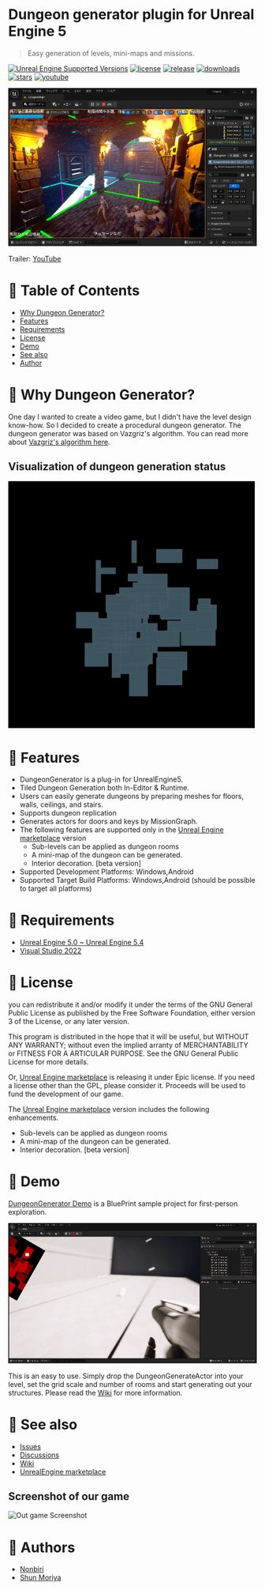 # Dungeon generator plugin for Unreal Engine 5
> Easy generation of levels, mini-maps and missions.

[![Unreal Engine Supported Versions](https://img.shields.io/badge/Unreal_Engine-5.1~5.4-9455CE?logo=unrealengine)](https://www.unrealengine.com/)
[![license](https://img.shields.io/github/license/shun126/DungeonGenerator)](https://github.com/shun126/DungeonGenerator/blob/main/LICENSE)
[![release](https://img.shields.io/github/v/release/shun126/DungeonGenerator)](https://github.com/shun126/DungeonGenerator/releases)
[![downloads](https://img.shields.io/github/downloads/shun126/DungeonGenerator/total)](https://github.com/shun126/DungeonGenerator/releases)
[![stars](https://img.shields.io/github/stars/shun126/DungeonGenerator?style=social)](https://github.com/shun126/DungeonGenerator/stargazers)
[![youtube](https://img.shields.io/youtube/views/HIW4mRt2_AA?style=social)](https://youtu.be/HIW4mRt2_AA)

![DungeonGeneratorPlugin](https://github.com/shun126/DungeonGenerator/raw/main/Document/DungeonGenerator03.jpg)

Trailer: [YouTube](https://youtu.be/HIW4mRt2_AA)

# 🚩 Table of Contents
- [Why Dungeon Generator?](#-why-dungeon-generator)
- [Features](#-features)
- [Requirements](#-requirements)
- [License](#-license)
- [Demo](#-demo)
- [See also](#-see-also)
- [Author](#-authors)

# 🤔 Why Dungeon Generator?
One day I wanted to create a video game, but I didn't have the level design know-how. So I decided to create a procedural dungeon generator.
The dungeon generator was based on Vazgriz's algorithm. You can read more about [Vazgriz's algorithm here](https://vazgriz.com/119/procedurally-generated-dungeons/).

## Visualization of dungeon generation status

![DungeonGeneratorStatus](https://github.com/shun126/DungeonGenerator/raw/main/Document/DungeonGenerator01.gif)

# 🎨 Features
* DungeonGenerator is a plug-in for UnrealEngine5.
* Tiled Dungeon Generation both In-Editor & Runtime.
* Users can easily generate dungeons by preparing meshes for floors, walls, ceilings, and stairs.
* Supports dungeon replication
* Generates actors for doors and keys by MissionGraph.
* The following features are supported only in the [Unreal Engine marketplace](https://www.unrealengine.com/marketplace/slug/36a8b87d859f44439cfe1515975d7197) version
  * Sub-levels can be applied as dungeon rooms
  * A mini-map of the dungeon can be generated.
  * Interior decoration. [beta version]
* Supported Development Platforms: Windows,Android
* Supported Target Build Platforms: Windows,Android (should be possible to target all platforms)

# 🔧 Requirements
* [Unreal Engine 5.0 ~ Unreal Engine 5.4](https://www.unrealengine.com/)
* [Visual Studio 2022](https://visualstudio.microsoft.com/)

# 📜 License
you can redistribute it and/or modify it under the terms of the GNU General Public License as published by the Free Software Foundation, either version 3 of the License, or any later version.

This program is distributed in the hope that it will be useful, but WITHOUT ANY WARRANTY; without even the implied arranty of MERCHANTABILITY or FITNESS FOR A ARTICULAR PURPOSE. See the GNU General Public License for more details.

Or, [Unreal Engine marketplace](https://www.unrealengine.com/marketplace/slug/36a8b87d859f44439cfe1515975d7197) is releasing it under Epic license. If you need a license other than the GPL, please consider it. Proceeds will be used to fund the development of our game.

The [Unreal Engine marketplace](https://www.unrealengine.com/marketplace/slug/36a8b87d859f44439cfe1515975d7197) version includes the following enhancements.
* Sub-levels can be applied as dungeon rooms
* A mini-map of the dungeon can be generated.
* Interior decoration. [beta version]

# 👾 Demo
[DungeonGenerator Demo](https://github.com/shun126/UE5-DungeonGeneratorDemo) is a BluePrint sample project for first-person exploration.

![DungeonGeneratorDemo Screenshot](https://github.com/shun126/UE5-DungeonGeneratorDemo/raw/main/Document/Screenshot.gif)

This is an easy to use. Simply drop the DungeonGenerateActor into your level, set the grid scale and number of rooms and start generating out your structures. Please read the [Wiki](https://github.com/shun126/UE5-DungeonGeneratorDemo/wiki) for more information.

# 👀 See also
* [Issues](https://github.com/shun126/UE5-DungeonGeneratorDemo/issues)
* [Discussions](https://github.com/shun126/UE5-DungeonGeneratorDemo/discussions)
* [Wiki](https://github.com/shun126/UE5-DungeonGeneratorDemo/wiki)
* [UnrealEngine marketplace](https://www.unrealengine.com/marketplace/slug/36a8b87d859f44439cfe1515975d7197)

## Screenshot of our game
![Out game Screenshot](https://github.com/shun126/DungeonGenerator/raw/main/Document/DungeonGenerator02.gif)

# 👾 Authors
* [Nonbiri](https://www.youtube.com/channel/UCkLXe57GpUyaOoj2ycREU1Q)
* [Shun Moriya](https://twitter.com/moriya_zx25r)
